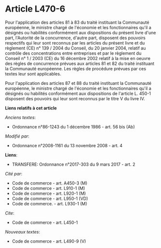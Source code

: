 # Article L470-6

Pour l'application des articles 81 à 83 du traité instituant la Communauté européenne, le ministre chargé de l'économie et
les fonctionnaires qu'il a désignés ou habilités conformément aux dispositions du présent livre d'une part, l'Autorité de la
concurrence, d'autre part, disposent des pouvoirs respectifs qui leur sont reconnus par les articles du présent livre et du
règlement (CE) n° 139 / 2004 du Conseil, du 20 janvier 2004, relatif au contrôle des concentrations entre entreprises et par
le règlement du Conseil n° 1 / 2003 (CE) du 16 décembre 2002 relatif à la mise en oeuvre des règles de concurrence prévues
aux articles 81 et 82 du traité instituant la Communauté européenne. Les règles de procédure prévues par ces textes leur sont
applicables. 

Pour l'application des articles 87 et 88 du traité instituant la Communauté européenne, le ministre chargé de l'économie et
les fonctionnaires qu'il a désignés ou habilités conformément aux dispositions de l'article L. 450-1 disposent des pouvoirs
qui leur sont reconnus par le titre V du livre IV.

**Liens relatifs à cet article**

_Anciens textes_:

  - Ordonnance n°86-1243 du 1 décembre 1986 - art. 56 bis (Ab)

_Modifié par_:

  - Ordonnance n°2008-1161 du 13 novembre 2008 - art. 4

**Liens**:

  - TRANSFERE: Ordonnance n°2017-303 du 9 mars 2017 - art. 2

_Cité par_:

  - Code de commerce - art. A450-3 (M)
  - Code de commerce - art. L910-1 (M)
  - Code de commerce - art. L920-1 (M)
  - Code de commerce - art. L950-1 (VD)
  - Code de commerce. - art. L930-1 (M)

_Cite_:

  - Code de commerce - art. L450-1

_Nouveaux textes_:

  - Code de commerce - art. L490-9 (V)
